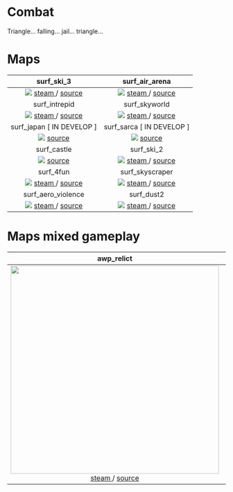 # Combat
Triangle... falling... jail... triangle...

# Maps
surf_ski_3                 |  surf_air_arena
:-------------------------:|:-------------------------:
![](https://github.com/CombatSurfCS2/surf_ski_3/assets/102309602/722e2d25-670a-4d0a-b0e6-4bd5240fb92f) <a href="https://steamcommunity.com/sharedfiles/filedetails/?id=3074597074"> steam </a> / <a href="https://raw.githubusercontent.com/CombatSurfCS2/surf_ski_3"> source </a> |  ![](https://github.com/CombatSurfCS2/surf_air_arena/assets/102309602/ba4bb6a2-4451-41e9-b0e6-f417eb9fd150) <a href="https://steamcommunity.com/sharedfiles/filedetails/?id=3074712760"> steam </a> / <a href="https://github.com/CombatSurfCS2/surf_air_arena"> source </a>
surf_intrepid              |  surf_skyworld
![](https://github.com/CombatSurfCS2/surf_intrepid/assets/102309602/b5e7407d-cace-4612-8e0d-85825255c9fe) <a href="https://steamcommunity.com/sharedfiles/filedetails/?id=3074951067"> steam </a> / <a href="https://github.com/CombatSurfCS2/surf_intrepid"> source </a>  |  ![](https://github.com/CombatSurfCS2/.github/assets/102309602/a7b2777e-7161-4328-875e-a4e5aaab8297) <a href="https://steamcommunity.com/sharedfiles/filedetails/?id=3074431892"> steam </a> / <a href="https://github.com/CombatSurfCS2/surf_skyworld"> source </a> 
surf_japan [ IN DEVELOP ]  |  surf_sarca [ IN DEVELOP ]
![](https://github.com/CombatSurfCS2/surf_japan/assets/142919074/5eaf33d8-5e57-40ca-a098-50b506b9d103) <a href="https://github.com/CombatSurfCS2/surf_japan"> source </a> | ![](https://github.com/CombatSurfCS2/.github/assets/102309602/1a175f21-cdd5-4ba4-ba32-80aa6350bb90)  <a href="https://github.com/CombatSurfCS2/surf_sarca"> source </a>
surf_castle | surf_ski_2
![](https://github.com/CombatSurfCS2/.github/assets/102309602/ee4ed174-a8af-4281-8847-b1bcbf526a3c)  <a href="https://github.com/CombatSurfCS2/surf_castle"> source </a> | ![](https://github.com/CombatSurfCS2/.github/assets/102309602/984049ad-5e73-4ddf-bfa0-6cd192bf62f5) <a href="https://steamcommunity.com/sharedfiles/filedetails/?id=3078344461"> steam </a> / <a href="https://github.com/CombatSurfCS2/surf_ski_2"> source </a>
surf_4fun                  | surf_skyscraper
![](https://github.com/CombatSurfCS2/.github/assets/102309602/00117c49-fb64-45b4-a41a-1ce4254ed716) <a href="https://steamcommunity.com/sharedfiles/filedetails/?id=3082920092"> steam </a> / <a href="https://github.com/CombatSurfCS2/surf_4fun"> source </a> | ![](https://github.com/CombatSurfCS2/.github/assets/102309602/961783fb-156d-4c38-bf98-23bc5b52d372) <a href="https://steamcommunity.com/sharedfiles/filedetails/?id=3084059372"> steam </a> / <a href="https://github.com/CombatSurfCS2/surf_skyscraper"> source </a> | 
surf_aero_violence         | surf_dust2
![](https://github.com/CombatSurfCS2/.github/assets/102309602/bccb0dea-c6ad-4aa4-a18e-fb29e1dd1ac9) <a href="https://steamcommunity.com/sharedfiles/filedetails/?id=3085315295"> steam </a> / <a href="https://github.com/CombatSurfCS2/surf_aero_violence"> source </a> | ![](https://github.com/CombatSurfCS2/.github/assets/102309602/51ffc9ae-a626-44c1-8e95-16c471c7a318) <a href="https://steamcommunity.com/sharedfiles/filedetails/?id=3085542481"> steam </a> / <a href="https://github.com/CombatSurfCS2/surf_dust2"> source </a> | 

# Maps mixed gameplay
awp_relict                 |  surf_svmxrder
:-------------------------:|:-------------------------:
<img width="480px" src="https://github.com/CombatSurfCS2/.github/assets/102309602/078f3990-4681-4b88-90a1-a9d706883d04" /> <a href="https://steamcommunity.com/sharedfiles/filedetails/?id=3084257098"> steam </a> / <a href="https://raw.githubusercontent.com/CombatSurfCS2/awp_relict"> source </a> |  <img width="480px" src="https://github.com/CombatSurfCS2/.github/assets/102309602/91735018-9fde-472d-a9ac-0fb6892de3d8" /> <a href="https://steamcommunity.com/sharedfiles/filedetails/?id=3128959557"> steam </a> / <a href="https://github.com/CombatSurfCS2/surf_svmxrder"> source </a>
